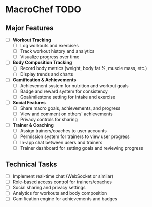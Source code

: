 # MacroChef TODO

## Major Features

- [ ] **Workout Tracking**
  - [ ] Log workouts and exercises
  - [ ] Track workout history and analytics
  - [ ] Visualize progress over time

- [ ] **Body Composition Tracking**
  - [ ] Record body metrics (weight, body fat %, muscle mass, etc.)
  - [ ] Display trends and charts

- [ ] **Gamification & Achievements**
  - [ ] Achievement system for nutrition and workout goals
  - [ ] Badge and reward system for consistency
  - [ ] Goal/milestone setting for intake and exercise

- [ ] **Social Features**
  - [ ] Share macro goals, achievements, and progress
  - [ ] View and comment on others' achievements
  - [ ] Privacy controls for sharing

- [ ] **Trainer & Coaching**
  - [ ] Assign trainers/coaches to user accounts
  - [ ] Permission system for trainers to view user progress
  - [ ] In-app chat between users and trainers
  - [ ] Trainer dashboard for setting goals and reviewing progress

## Technical Tasks

- [ ] Implement real-time chat (WebSocket or similar)
- [ ] Role-based access control for trainers/coaches
- [ ] Social sharing and privacy settings
- [ ] Analytics for workouts and body composition
- [ ] Gamification engine for achievements and badges
